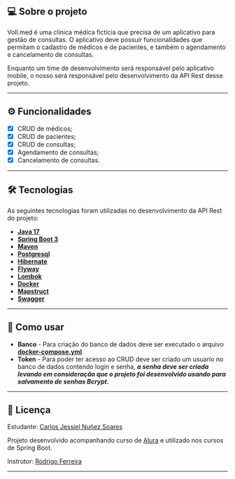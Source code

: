 ## 💻 Sobre o projeto

Voll.med é uma clínica médica fictícia que precisa de um aplicativo para gestão de consultas. O aplicativo deve possuir funcionalidades que permitam o cadastro de médicos e de pacientes, e também o agendamento e cancelamento de consultas.

Enquanto um time de desenvolvimento será responsável pelo aplicativo mobile, o nosso será responsável pelo desenvolvimento da API Rest desse projeto.


---

## ⚙️ Funcionalidades

- [x] CRUD de médicos;
- [x] CRUD de pacientes;
- [x] CRUD de consultas;
- [x] Agendamento de consultas;
- [x] Cancelamento de consultas.

---


## 🛠 Tecnologias

As seguintes tecnologias foram utilizadas no desenvolvimento da API Rest do projeto:

- **[Java 17](https://www.oracle.com/java)**
- **[Spring Boot 3](https://spring.io/projects/spring-boot)**
- **[Maven](https://maven.apache.org)**
- **[Postgresql](https://www.postgresql.org/)**
- **[Hibernate](https://hibernate.org)**
- **[Flyway](https://flywaydb.org)**
- **[Lombok](https://projectlombok.org)**
- **[Docker](https://www.docker.com/)**
- **[Mapstruct](https://mapstruct.org/)**
- **[Swagger](https://swagger.io/)**

---

## 📝 Como usar

- **Banco** - Para criação do banco de dados deve ser executado o arquivo **[docker-compose.yml](docker/docker-compose.yml)**.
- **Token** - Para poder ter acesso ao CRUD deve ser criado um usuario no banco de dados contendo login e senha, ***a senha deve ser criada levando em consideração que o projeto foi desenvolvido usando para salvamento de senhas Bcrypt.***

---

## 📝 Licença

Estudante: [Carlos Jessiel Nuñez Soares](https://www.linkedin.com/in/carlos-jessiel-nunez-soares/)

Projeto desenvolvido acompanhando curso de [Alura](https://www.alura.com.br) e utilizado nos cursos de Spring Boot.

Instrutor: [Rodrigo Ferreira](https://cursos.alura.com.br/user/rodrigo-ferreira)

---

